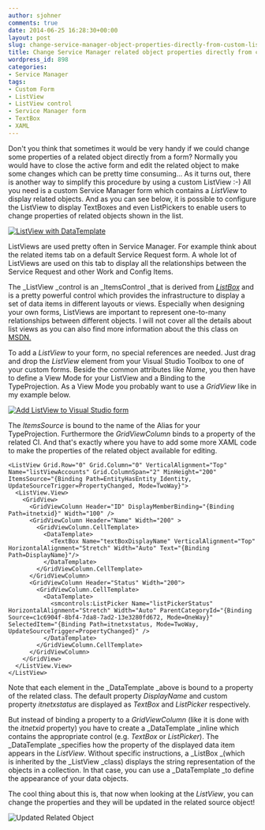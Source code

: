 ```yaml
---
author: sjohner
comments: true
date: 2014-06-25 16:28:30+00:00
layout: post
slug: change-service-manager-object-properties-directly-from-custom-listview
title: Change Service Manager related object properties directly from custom ListView
wordpress_id: 898
categories:
- Service Manager
tags:
- Custom Form
- ListView
- ListView control
- Service Manager form
- TextBox
- XAML
---
```


Don't you think that sometimes it would be very handy if we could change some properties of a related object directly from a form? Normally you would have to close the active form and edit the related object to make some changes which can be pretty time consuming...
As it turns out, there is another way to simplify this procedure by using a custom ListView :-) All you need is a custom Service Manager form which contains a _ListView_ to display related objects. And as you can see below, it is possible to configure the ListView to display TextBoxes and even ListPickers to enable users to change properties of related objects shown in the list.

[![ListView with DataTemplate](/images/listviewdatatemplate.png?w=604)](/images/listviewdatatemplate.png)<!-- more -->

ListViews are used pretty often in Service Manager. For example think about the related items tab on a default Service Request form. A whole lot of ListViews are used on this tab to display all the relationships between the Service Request and other Work and Config Items.

The _ListView _control is an _ItemsControl _that is derived from [_ListBox_](http://msdn.microsoft.com/en-us/library/system.windows.controls.listbox.aspx) and is a pretty powerful control which provides the infrastructure to display a set of data items in different layouts or views. Especially when designing your own forms, ListViews are important to represent one-to-many relationships between different objects. I will not cover all the details about list views as you can also find more information about the this class on [MSDN.](http://msdn.microsoft.com/en-us/library/ms750972)


To add a _ListView_ to your form, no special references are needed. Just drag and drop the _ListView_ element from your Visual Studio Toolbox to one of your custom forms. Beside the common attributes like _Name_, you then have to define a View Mode for your ListView and a Binding to the TypeProjection. As a View Mode you probably want to use a _GridView_ like in my example below.




[![Add ListView to Visual Studio form](/images/addlistview.png?w=604)](/images/addlistview.png)




The _ItemsSource_ is bound to the name of the Alias for your TypeProjection. Furthermore the _GridViewColumn_ binds to a property of the related CI. And that's exactly where you have to add some more XAML code to make the properties of the related object available for editing.


 

    
    <ListView Grid.Row="0" Grid.Column="0" VerticalAlignment="Top" Name="listViewAccounts" Grid.ColumnSpan="2" MinHeight="200" ItemsSource="{Binding Path=EntityHasEntity_Identity, UpdateSourceTrigger=PropertyChanged, Mode=TwoWay}">
      <ListView.View>
        <GridView>
          <GridViewColumn Header="ID" DisplayMemberBinding="{Binding Path=itnetxid}" Width="100" />
          <GridViewColumn Header="Name" Width="200" >
            <GridViewColumn.CellTemplate>
              <DataTemplate>
                <TextBox Name="textBoxDisplayName" VerticalAlignment="Top" HorizontalAlignment="Stretch" Width="Auto" Text="{Binding Path=DisplayName}"/>
              </DataTemplate>
            </GridViewColumn.CellTemplate>
          </GridViewColumn>
          <GridViewColumn Header="Status" Width="200">
            <GridViewColumn.CellTemplate>
              <DataTemplate>
                <smcontrols:ListPicker Name="listPickerStatus" HorizontalAlignment="Stretch" Width="Auto" ParentCategoryId="{Binding Source=c1c6904f-8bf4-7da8-7ad2-13e3280fd672, Mode=OneWay}" SelectedItem="{Binding Path=itnetxstatus, Mode=TwoWay, UpdateSourceTrigger=PropertyChanged}" />
              </DataTemplate>
            </GridViewColumn.CellTemplate>
          </GridViewColumn>
        </GridView>
      </ListView.View>
    </ListView>



Note that each element in the _DataTemplate _above is bound to a property of the related class. The default property _DisplayName_ and custom property _itnetxstatus_ are displayed as _TextBox_ and _ListPicker_ respectively.

But instead of binding a property to a _GridViewColumn_ (like it is done with the _itnetxid_ property) you have to create a _DataTemplate _inline which contains the appropriate control (e.g. _TextBox_ or _ListPicker_). The _DataTemplate _specifies how the property of the displayed data item appears in the _ListView_. Without specific instructions, a _ListBox _(which is inherited by the _ListView _class) displays the string representation of the objects in a collection. In that case, you can use a _DataTemplate _to define the appearance of your data objects.

The cool thing about this is, that now when looking at the _ListView_, you can change the properties and they will be updated in the related source object!

![Updated Related Object](/images/updatedrelatedobject.png?w=604)
